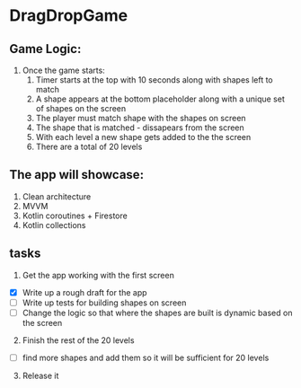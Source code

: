 # DragDropGame

## Game Logic:
1. Once the game starts:
    1. Timer starts at the top with 10 seconds along with shapes left to match
    2. A shape appears at the bottom placeholder along with a unique set of shapes on the screen
    3. The player must match shape with the shapes on screen
    4. The shape that is matched - dissapears from the screen
    5. With each level a new shape gets added to the the screen
    6. There are a total of 20 levels

## The app will showcase:

1. Clean architecture
2. MVVM
3. Kotlin coroutines + Firestore
4. Kotlin collections


## tasks

1. Get the app working with the first screen
  - [x] Write up a rough draft for the app
  - [ ] Write up tests for building shapes on screen
  - [ ] Change the logic so that where the shapes are built is dynamic based on the screen

2. Finish the rest of the 20 levels
  - [ ] find more shapes and add them so it will be sufficient for 20 levels

3. Release it